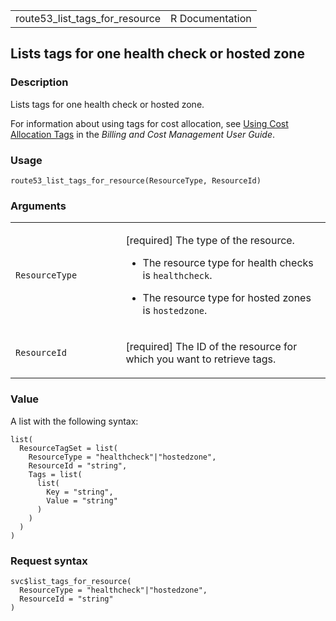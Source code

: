 <table style="width: 100%;">
<tbody>
<tr class="odd">
<td>route53_list_tags_for_resource</td>
<td style="text-align: right;">R Documentation</td>
</tr>
</tbody>
</table>

## Lists tags for one health check or hosted zone

### Description

Lists tags for one health check or hosted zone.

For information about using tags for cost allocation, see [Using Cost
Allocation
Tags](https://docs.aws.amazon.com/awsaccountbilling/latest/aboutv2/cost-alloc-tags.html)
in the *Billing and Cost Management User Guide*.

### Usage

    route53_list_tags_for_resource(ResourceType, ResourceId)

### Arguments

<table>
<colgroup>
<col style="width: 35%" />
<col style="width: 65%" />
</colgroup>
<tbody>
<tr class="odd">
<td><code
id="route53_list_tags_for_resource_:_ResourceType">ResourceType</code></td>
<td><p>[required] The type of the resource.</p>
<ul>
<li><p>The resource type for health checks is
<code>healthcheck</code>.</p></li>
<li><p>The resource type for hosted zones is
<code>hostedzone</code>.</p></li>
</ul></td>
</tr>
<tr class="even">
<td><code
id="route53_list_tags_for_resource_:_ResourceId">ResourceId</code></td>
<td><p>[required] The ID of the resource for which you want to retrieve
tags.</p></td>
</tr>
</tbody>
</table>

### Value

A list with the following syntax:

    list(
      ResourceTagSet = list(
        ResourceType = "healthcheck"|"hostedzone",
        ResourceId = "string",
        Tags = list(
          list(
            Key = "string",
            Value = "string"
          )
        )
      )
    )

### Request syntax

    svc$list_tags_for_resource(
      ResourceType = "healthcheck"|"hostedzone",
      ResourceId = "string"
    )

